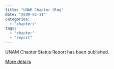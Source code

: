 ```yaml
---
title: "UNAM Chapter Blog"
date: "2009-02-11"
categories: 
  - "chapters"
tags: 
  - "chapter"
  - "report"
---
```


UNAM Chapter Status Report has been published.

  

[More details](/node/363)
